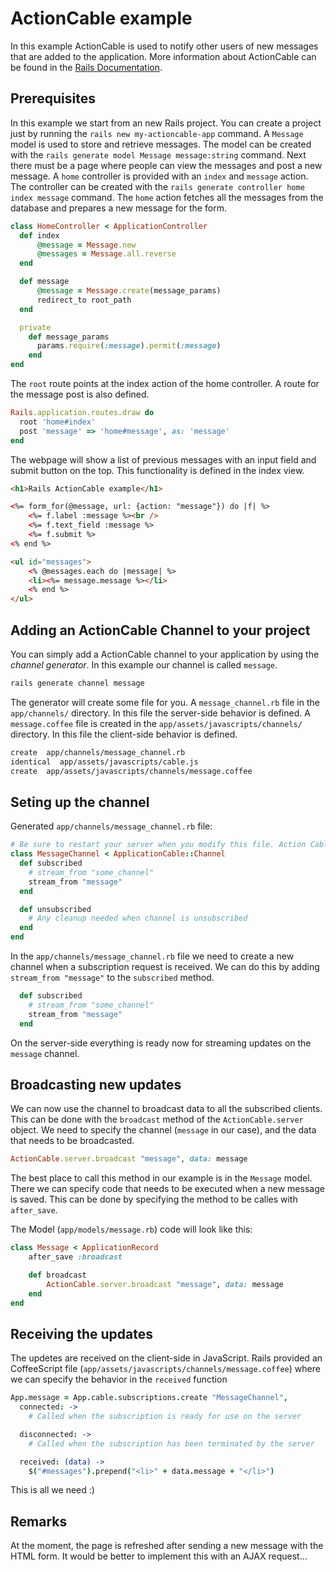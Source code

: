 # ActionCable example

In this example ActionCable is used to notify other users of new messages that are added to the application.
More information about ActionCable can be found in the [Rails Documentation](http://edgeguides.rubyonrails.org/action_cable_overview.html).

## Prerequisites

In this example we start from an new Rails project. You can create a project just by running the `rails new my-actioncable-app` command.
A `Message` model is used to store and retrieve messages. The model can be created with the `rails generate model Message message:string` command.
Next there must be a page where people can view the messages and post a new message. A `home` controller is provided with an `index` and `message` action.
The controller can be created with the `rails generate controller home index message` command. The `home` action fetches all the messages from the database and prepares a new message for the form.

```ruby
class HomeController < ApplicationController
  def index
      @message = Message.new
      @messages = Message.all.reverse
  end

  def message
      @message = Message.create(message_params)
      redirect_to root_path
  end

  private
    def message_params
      params.require(:message).permit(:message)
    end
end
```

The `root` route points at the index action of the home controller. A route for the message post is also defined.

```ruby
Rails.application.routes.draw do
  root 'home#index'
  post 'message' => 'home#message', as: 'message'
end
```

The webpage will show a list of previous messages with an input field and submit button on the top. This functionality is defined in the index view.

```html
<h1>Rails ActionCable example</h1>

<%= form_for(@message, url: {action: "message"}) do |f| %>
    <%= f.label :message %><br />
    <%= f.text_field :message %>
    <%= f.submit %>
<% end %>

<ul id="messages">
    <% @messages.each do |message| %>
    <li><%= message.message %></li>
    <% end %>
</ul>

```

## Adding an ActionCable Channel to your project

You can simply add a ActionCable channel to your application by using the _channel generator_. In this example our channel is called `message`.

```bash
rails generate channel message
```

The generator will create some file for you. A `message_channel.rb` file in the `app/channels/` directory. In this file the server-side behavior is defined. A `message.coffee` file is created in the `app/assets/javascripts/channels/` directory. In this file the client-side behavior is defined.

```bash
create  app/channels/message_channel.rb
identical  app/assets/javascripts/cable.js
create  app/assets/javascripts/channels/message.coffee
```

## Seting up the channel

Generated `app/channels/message_channel.rb` file:
```Ruby
# Be sure to restart your server when you modify this file. Action Cable runs in a loop that does not support auto reloading.
class MessageChannel < ApplicationCable::Channel
  def subscribed
    # stream_from "some_channel"
    stream_from "message"
  end

  def unsubscribed
    # Any cleanup needed when channel is unsubscribed
  end
end
```

In the `app/channels/message_channel.rb` file we need to create a new channel when a subscription request is received. We can do this by adding `stream_from "message"` to the `subscribed` method.

```Ruby
  def subscribed
    # stream_from "some_channel"
    stream_from "message"
  end
```

On the server-side everything is ready now for streaming updates on the `message` channel.

## Broadcasting new updates

We can now use the channel to broadcast data to all the subscribed clients. This can be done with the `broadcast` method of the `ActionCable.server` object. We need to specify the channel (`message` in our case), and the data that needs to be broadcasted.

```ruby
ActionCable.server.broadcast "message", data: message
```

The best place to call this method in our example is in the `Message` model. There we can specify code that needs to be executed when a new message is saved.
This can be done by specifying the method to be calles with `after_save`.

The Model (`app/models/message.rb`) code will look like this:

```ruby
class Message < ApplicationRecord
    after_save :broadcast

    def broadcast
        ActionCable.server.broadcast "message", data: message
    end
end
```

## Receiving the updates

The updetes are received on the client-side in JavaScript. Rails provided an CoffeeScript file (`app/assets/javascripts/channels/message.coffee`) where we can specify the behavior in the `received` function

```coffee
App.message = App.cable.subscriptions.create "MessageChannel",
  connected: ->
    # Called when the subscription is ready for use on the server

  disconnected: ->
    # Called when the subscription has been terminated by the server

  received: (data) ->
    $("#messages").prepend("<li>" + data.message + "</li>")
```

This is all we need :)

## Remarks

At the moment, the page is refreshed after sending a new message with the HTML form. It would be better to implement this with an AJAX request...
